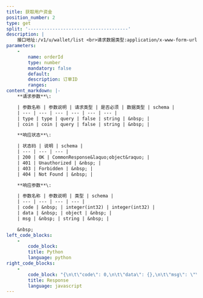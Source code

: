 ```yaml
---
title: 获取用户资金
position_number: 2
type: get
split: '-------------------------------------'
description: |
    接口地址:/v1/u/wallet/list <br>请求数据类型:application/x-www-form-urlencoded
parameters:
    -
        name: orderId
        type: number
        mandatory: false
        default:
        description: 订单ID
        ranges:
content_markdown: |-
    **请求参数**\:

    | 参数名称 | 参数说明 | 请求类型 | 是否必须 | 数据类型 | schema |
    | --- | --- | --- | --- | --- | --- |
    | type | type | query | false | string | &nbsp; |
    | coin | coin | query | false | string | &nbsp; |

    **响应状态**\:

    | 状态码 | 说明 | schema |
    | --- | --- | --- |
    | 200 | OK | CommonResponse&laquo;object&raquo; |
    | 401 | Unauthorized | &nbsp; |
    | 403 | Forbidden | &nbsp; |
    | 404 | Not Found | &nbsp; |

    **响应参数**\:

    | 参数名称 | 参数说明 | 类型 | schema |
    | --- | --- | --- | --- |
    | code | &nbsp; | integer(int32) | integer(int32) |
    | data | &nbsp; | object | &nbsp; |
    | msg | &nbsp; | string | &nbsp; |

    &nbsp;
left_code_blocks:
    -
        code_block:
        title: Python
        language: python
right_code_blocks:
    -
        code_block: "{\n\t\"code\": 0,\n\t\"data\": {},\n\t\"msg\": \"\"\n}\n"
        title: Response
        language: javascript
---
```

